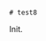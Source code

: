                                                                                                                                                                                                                                                                                                                                                                                                                                                                                                                                                                         # test8

Init.
